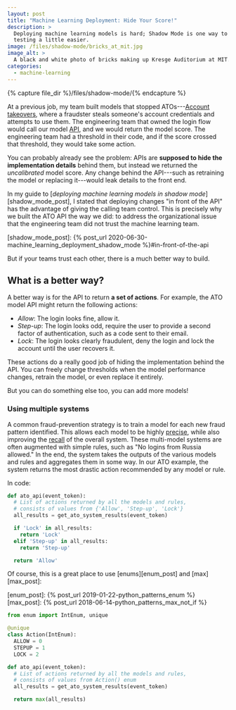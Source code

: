 ```yaml
---
layout: post
title: "Machine Learning Deployment: Hide Your Score!"
description: >
  Deploying machine learning models is hard; Shadow Mode is one way to make
  testing a little easier.
image: /files/shadow-mode/bricks_at_mit.jpg
image_alt: >
  A black and white photo of bricks making up Kresge Auditorium at MIT.
categories: 
  - machine-learning
---
```


{% capture file_dir %}/files/shadow-mode/{% endcapture %}

At a previous job, my team built models that stopped ATOs---[Account
takeovers][ato_wiki], where a fraudster steals someone's account credentials
and attempts to use them. The engineering team that owned the login flow would
call our model [API][api_wiki], and we would return the model score. The
engineering team had a threshold in their code, and if the score crossed that
threshold, they would take some action.

[ato_wiki]: https://en.wikipedia.org/wiki/Credit_card_fraud#Account_takeover
[api_wiki]: https://en.wikipedia.org/wiki/API

You can probably already see the problem: APIs are **supposed to hide the
implementation details** behind them, but instead we returned the
_uncalibrated_ model score. Any change behind the API---such as retraining the
model or replacing it---would leak details to the front end.

In my guide to [_deploying machine learning models in shadow
mode_][shadow_mode_post], I stated that deploying changes "in front of the
API" has the advantage of giving the calling team control. This is precisely
why we built the ATO API the way we did: to address the organizational issue
that the engineering team did not trust the machine learning team.

[shadow_mode_post]: {% post_url 2020-06-30-machine_learning_deployment_shadow_mode %}#in-front-of-the-api

But if your teams trust each other, there is a much better way to build.

## What is a better way?

A better way is for the API to return **a set of actions**. For example, the
ATO model API might return the following actions:

- _Allow_: The login looks fine, allow it.
- _Step-up_: The login looks odd, require the user to provide a second factor
of authentication, such as a code sent to their email.
- _Lock_: The login looks clearly fraudulent, deny the login and lock the
account until the user recovers it.

These actions do a really good job of hiding the implementation behind the
API. You can freely change thresholds when the model performance changes,
retrain the model, or even replace it entirely.

But you can do something else too, you can add more models!

### Using multiple systems

A common fraud-prevention strategy is to train a model for each new fraud
pattern identified. This allows each model to be highly [precise][pr_wiki],
while also improving the [recall][pr_wiki] of the overall system. These
multi-model systems are often augmented with simple rules, such as "No logins
from Russia allowed." In the end, the system takes the outputs of the various
models and rules and aggregates them in some way. In our ATO example, the
system returns the most drastic action recommended by any model or rule.

[pr_wiki]: https://en.wikipedia.org/wiki/Precision_and_recall

In code:

```python
def ato_api(event_token):
  # List of actions returned by all the models and rules,
  # consists of values from {'Allow', 'Step-up', 'Lock'}
  all_results = get_ato_system_results(event_token)  

  if 'Lock' in all_results:
    return 'Lock'
  elif 'Step-up' in all_results:
    return 'Step-up'

  return 'Allow'
```

Of course, this is a great place to use [enums][enum_post] and
[max][max_post]:

[enum_post]: {% post_url 2019-01-22-python_patterns_enum %}
[max_post]: {% post_url 2018-06-14-python_patterns_max_not_if %}

```python
from enum import IntEnum, unique

@unique
class Action(IntEnum):
  ALLOW = 0
  STEPUP = 1
  LOCK = 2

def ato_api(event_token):
  # List of actions returned by all the models and rules,
  # consists of values from Action() enum
  all_results = get_ato_system_results(event_token)  

  return max(all_results)
```
